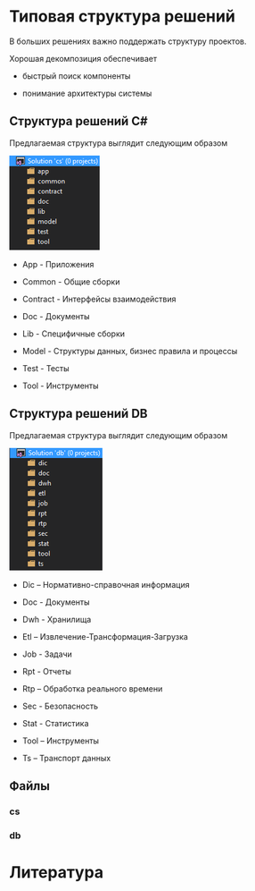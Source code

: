 Типовая структура решений
=========================

В больших решениях важно поддержать структуру проектов.

Хорошая декомпозиция обеспечивает

-   быстрый поиск компоненты

-   понимание архитектуры системы

Структура решений C\#
---------------------

Предлагаемая структура выглядит следующим образом

![](media/image1.png)

-   App - Приложения

-   Common - Общие сборки

-   Contract - Интерфейсы взаимодействия

-   Doc - Документы

-   Lib - Специфичные сборки

-   Model - Структуры данных, бизнес правила и процессы

-   Test - Тесты

-   Tool - Инструменты

Структура решений DB
--------------------

Предлагаемая структура выглядит следующим образом

![](media/image2.png)

-   Dic – Нормативно-справочная информация

-   Doc - Документы

-   Dwh - Хранилища

-   Etl – Извлечение-Трансформация-Загрузка

-   Job - Задачи

-   Rpt - Отчеты

-   Rtp – Обработка реального времени

-   Sec - Безопасность

-   Stat - Статистика

-   Tool – Инструменты

-   Ts – Транспорт данных

Файлы
-----

### cs

### db

Литература
==========
